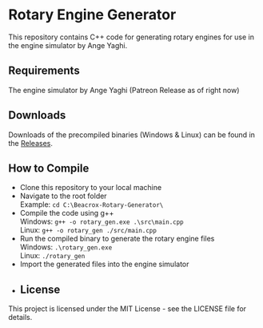 # Rotary Engine Generator  
This repository contains C++ code for generating rotary engines for use in the engine simulator by Ange Yaghi.  
## Requirements   
The engine simulator by Ange Yaghi (Patreon Release as of right now)  
## Downloads  
Downloads of the precompiled binaries (Windows & Linux) can be found in the [Releases](https://github.com/StanTheAwesomeMan/Beacrox-Rotary-Generator/releases).  
## How to Compile 
- Clone this repository to your local machine  
- Navigate to the root folder  
Example: ```cd C:\Beacrox-Rotary-Generator\```  
- Compile the code using g++  
Windows: ```g++ -o rotary_gen.exe .\src\main.cpp```  
Linux: ```g++ -o rotary_gen ./src/main.cpp```  
- Run the compiled binary to generate the rotary engine files  
Windows: ```.\rotary_gen.exe```  
Linux: ```./rotary_gen```  
- Import the generated files into the engine simulator  
- ## License  
This project is licensed under the MIT License - see the LICENSE file for details.  
